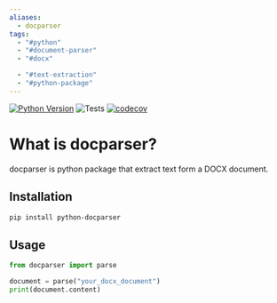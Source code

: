 ```yaml
---
aliases:
  - docparser
tags:
  - "#python"
  - "#document-parser"
  - "#docx"

  - "#text-extraction"
  - "#python-package"
---
```

[![Python Version](https://img.shields.io/badge/python-3.7+-blue)](https://www.python.org/downloads/release/python-370/)
![Tests](https://github.com/has-abi/docparser/actions/workflows/test.yml/badge.svg)
[![codecov](https://codecov.io/gh/has-abi/docparser/branch/main/graph/badge.svg?token=4AL385JEH9)](https://codecov.io/gh/has-abi/docparser)

# What is docparser?
docparser is python package that extract text form a DOCX document.

## Installation

```bash
pip install python-docparser
```

## Usage

```python
from docparser import parse 

document = parse("your_docx_document")
print(document.content)
```
